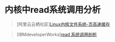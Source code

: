 # 内核中read系统调用分析

> [阿里云云栖社区][Linux内核文件系统-页高速缓存](https://yq.aliyun.com/articles/5864)

> [IBMdeveloperWorks][read 系统调用剖析](https://www.ibm.com/developerworks/cn/linux/l-cn-read/)